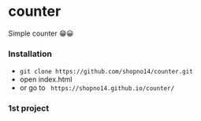# counter

Simple counter 😁😀

### Installation

* `git clone https://github.com/shopno14/counter.git`
* open index.html
* or go to ` https://shopno14.github.io/counter/`


### 1st project



